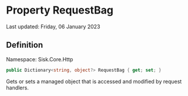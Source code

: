 # Property RequestBag
Last updated: Friday, 06 January 2023

## Definition
Namespace: Sisk.Core.Http

```csharp
public Dictionary<string, object?> RequestBag { get; set; }
```

Gets or sets a managed object that is accessed and modified by request handlers.

